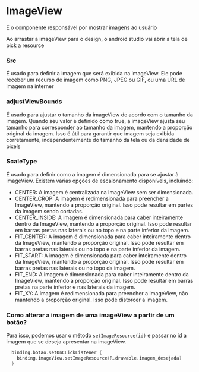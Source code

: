 # ImageView

É o componente responsável por mostrar imagens ao usuário

Ao arrastar a imageView para o design, o android studio vai abrir a tela de pick a resource

### Src

É usado para definir a imagem que será exibida na imageView. Ele pode receber um recurso de imagem como PNG, JPEG ou GIF, ou uma URL de imagem na interner

### adjustViewBounds

É usado para ajustar o tamanho da imageView de acordo com o tamanho da imagem. Quando seu valor é definido como true, a imageView ajusta seu tamanho para corresponder ao tamanho da imagem, mantendo a proporção original da imagem. Isso é útil para garantir que imagem seja exibida corretamente, independentemente do tamanho da tela ou da densidade de pixels

### ScaleType

É usado para definir como a imagem é dimensionada para se ajustar à imageView. Existem várias opções de escalonamento disponívels, incluindo:

- CENTER: A imagem é centralizada na ImageView sem ser dimensionada.
- CENTER_CROP: A imagem é redimensionada para preencher a ImageView, mantendo a proporção original. Isso pode resultar em partes da imagem sendo cortadas.
- CENTER_INSIDE: A imagem é dimensionada para caber inteiramente dentro da ImageView, mantendo a proporção original. Isso pode resultar em barras pretas nas laterais ou no topo e na parte inferior da imagem.
- FIT_CENTER: A imagem é dimensionada para caber inteiramente dentro da ImageView, mantendo a proporção original. Isso pode resultar em barras pretas nas laterais ou no topo e na parte inferior da imagem.
- FIT_START: A imagem é dimensionada para caber inteiramente dentro da ImageView, mantendo a proporção original. Isso pode resultar em barras pretas nas laterais ou no topo da imagem.
- FIT_END: A imagem é dimensionada para caber inteiramente dentro da ImageView, mantendo a proporção original. Isso pode resultar em barras pretas na parte inferior e nas laterais da imagem.
- FIT_XY: A imagem é redimensionada para preencher a ImageView, não mantendo a proporção original. Isso pode distorcer a imagem.

### Como alterar a imagem de uma imageView a partir de um botão? 

Para isso, podemos usar o método `setImageResource(id)` e passar no id a imagem que se deseja apresentar na imageView.

```kotlin
  binding.botao.setOnCLickListener {
    binding.imageView.setImageResource(R.drawable.imagem_desejada)
  }
```
